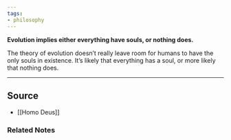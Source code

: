 ```yaml
---
tags:
- philosophy
---
```

**Evolution implies either everything have souls, or nothing does.**

The theory of evolution doesn’t really leave room for humans to have the only souls in existence. It’s likely that everything has a soul, or more likely that nothing does. 

---

## Source
- [[Homo Deus]]

### Related Notes